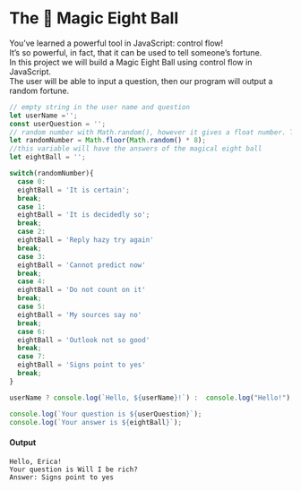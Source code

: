 # The 🎱 Magic Eight Ball

You’ve learned a powerful tool in JavaScript: control flow! <br>
It’s so powerful, in fact, that it can be used to tell someone’s fortune.<br>
In this project we will build a Magic Eight Ball using control flow in JavaScript.<br>
The user will be able to input a question, then our program will output a random fortune.

```js
// empty string in the user name and question
let userName ='';
const userQuestion = '';
// random number with Math.random(), however it gives a float number. To get a integer number, get round it with Math.floor()
let randomNumber = Math.floor(Math.random() * 8);
//this variable will have the answers of the magical eight ball
let eightBall = '';

switch(randomNumber){
  case 0:
  eightBall = 'It is certain';
  break;
  case 1:
  eightBall = 'It is decidedly so';
  break;
  case 2:
  eightBall = 'Reply hazy try again'
  break;
  case 3:
  eightBall = 'Cannot predict now'
  break;
  case 4:
  eightBall = 'Do not count on it'
  break;
  case 5:
  eightBall = 'My sources say no'
  break;
  case 6:
  eightBall = 'Outlook not so good'
  break;
  case 7:
  eightBall = 'Signs point to yes'
  break;
}

userName ? console.log(`Hello, ${userName}!`) :  console.log("Hello!");

console.log(`Your question is ${userQuestion}`);
console.log(`Your answer is ${eightBall}`);
```

#### Output
```
Hello, Erica!
Your question is Will I be rich?
Answer: Signs point to yes
```
